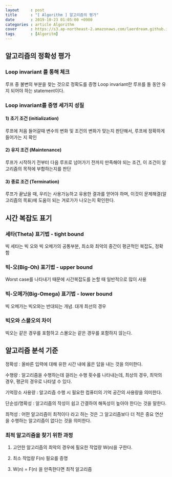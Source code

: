 ```yaml
---
layout     : post
title      : "[ Algorithm ] 알고리즘의 평가"
date       : 2019-10-23 01:05:00 +0900
categories : article Algorithm
cover      : https://s3.ap-northeast-2.amazonaws.com/laerdream.github.io/cover/algorithm.jpg
tags       : [Algoritm]
---
```


##  알고리즘의 정확성 평가

### Loop invariant 를 통해 체크
루프 중 불변의 부분을 찾는 것으로 정확도를 증명
Loop invariant란 루프를 돌 동안 유지 되어야 하는 statement이다.

### Loop invariant를 증명 세가지 성질

#### 1) 초기 조건 (initialization)
루프에 처음 들어갈때 변수의 변화 및 조건의 변화가 맞는지 판단해서, 루프에 정확하게 들어가는 지 확인

#### 2) 유지 조건 (Maintenance)
루프가 시작하기 전부터 다음 루프로 넘어가기 전까지 만족해야 되는 조건, 이 조건이 알고리즘의 목적에 부합하는지를 판단

#### 3) 종료 조건 (Termination)
루프가 끝났을 때, 우리는 사용가능하고 유용한 결과를 얻어야 하며, 이것이 문제해결(알고리즘의 목표)에 도움이 되는 겨로가가 나오는지 확인한다.


## 시간 복잡도 표기

### 세타(Theta) 표기법 - tight bound
빅 세타는 빅 오와 빅 오메가의 공통부분, 최소와 최악의 중간이 평균적인 복잡도, 정확함

### 빅-오(Big-Oh) 표기법 - upper bound
Worst case를 나타내기 때문에 시간복잡도를 논할 때 일반적으로 많이 사용

### 빅-오메가(Big-Omega) 표기법 - lower bound
빅 오메가는 빅오와는 반대되는 개념. 대개 최선의 경우

### 빅오와 스몰오의 차이
빅오는 같은 경우를 포함하고 스몰오는 같은 경우를 포함하지 않는다.


## 알고리즘 분석 기준

정확성 : 올바른 입력에 대해 유한 시간 내에 옳은 답을 내는 것을 의미한다.

수행량 : 알고리즘을 수행하는데 걸리는 수행 횟수를 나타내는데, 최상의 경우, 최악의 경우, 평균의 경우로 나타낼 수 있다.

기억장소 사용량 : 알고리즘 수행 시 필요한 컴퓨터의 기억 공간의 사용량을 의미한다.

단순성/명확성 : 알고리즘의 작성이 쉽고 간결하여 해독성이 높아야 한다는 것을 말한다.

최적성 : 어떤 알고리즘이 최적이다 라고 하는 것은 그 알고리즘보다 더 적은 중요 연산을 수행하는 알고리즘이 없다는 것을 의미한다.

### 최적 알고리즘을 찾기 위한 과정

1. 고안한 알고리즘의 최악의 경우에 필요한 작업량 W(n)을 구한다.

2. 최소 작업량 F(n) 필요를 증명

3. W(n) = F(n) 을 만족한다면 최적 알고리즘
